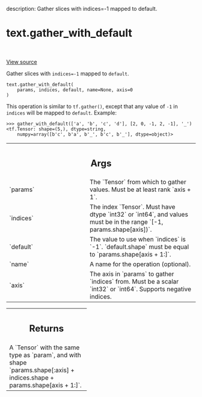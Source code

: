 description: Gather slices with indices=-1 mapped to default.

<div itemscope itemtype="http://developers.google.com/ReferenceObject">
<meta itemprop="name" content="text.gather_with_default" />
<meta itemprop="path" content="Stable" />
</div>

# text.gather_with_default

<!-- Insert buttons and diff -->

<table class="tfo-notebook-buttons tfo-api nocontent" align="left">

</table>

<a target="_blank" href="https://github.com/tensorflow/text/tree/master/tensorflow_text/python/ops/pointer_ops.py">View
source</a>

Gather slices with `indices=-1` mapped to `default`.

<pre class="devsite-click-to-copy prettyprint lang-py tfo-signature-link">
<code>text.gather_with_default(
    params, indices, default, name=None, axis=0
)
</code></pre>

<!-- Placeholder for "Used in" -->

This operation is similar to `tf.gather()`, except that any value of `-1`
in `indices` will be mapped to `default`.  Example:

```
>>> gather_with_default(['a', 'b', 'c', 'd'], [2, 0, -1, 2, -1], '_')
<tf.Tensor: shape=(5,), dtype=string,
    numpy=array([b'c', b'a', b'_', b'c', b'_'], dtype=object)>
```

<!-- Tabular view -->
 <table class="responsive fixed orange">
<colgroup><col width="214px"><col></colgroup>
<tr><th colspan="2"><h2 class="add-link">Args</h2></th></tr>

<tr>
<td>
`params`
</td>
<td>
The `Tensor` from which to gather values.  Must be at least rank
`axis + 1`.
</td>
</tr><tr>
<td>
`indices`
</td>
<td>
The index `Tensor`.  Must have dtype `int32` or `int64`, and values
must be in the range `[-1, params.shape[axis])`.
</td>
</tr><tr>
<td>
`default`
</td>
<td>
The value to use when `indices` is `-1`.  `default.shape` must
be equal to `params.shape[axis + 1:]`.
</td>
</tr><tr>
<td>
`name`
</td>
<td>
A name for the operation (optional).
</td>
</tr><tr>
<td>
`axis`
</td>
<td>
The axis in `params` to gather `indices` from.  Must be a scalar
`int32` or `int64`.  Supports negative indices.
</td>
</tr>
</table>

<!-- Tabular view -->
 <table class="responsive fixed orange">
<colgroup><col width="214px"><col></colgroup>
<tr><th colspan="2"><h2 class="add-link">Returns</h2></th></tr>
<tr class="alt">
<td colspan="2">
A `Tensor` with the same type as `param`, and with shape
`params.shape[:axis] + indices.shape + params.shape[axis + 1:]`.
</td>
</tr>

</table>
